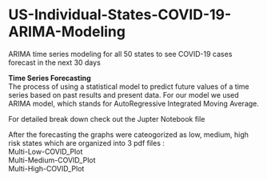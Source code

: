 # US-Individual-States-COVID-19-ARIMA-Modeling <br>
ARIMA time series modeling for all 50 states to see COVID-19 cases forecast in the next 30 days <br>

<b> Time Series Forecasting </b> <br>
The process of using a statistical model to predict future values of a time series based on past results and present data. 
For our model we used ARIMA model, which stands for AutoRegressive Integrated Moving Average. <br>

For detailed break down check out the Jupter Notebook file <br>

After the forecasting the graphs were cateogorized as low, medium, high risk states which are organized into 3 pdf files : <br>
Multi-Low-COVID_Plot <br>
Multi-Medium-COVID_Plot<br>
Multi-High-COVID_Plot<br>
